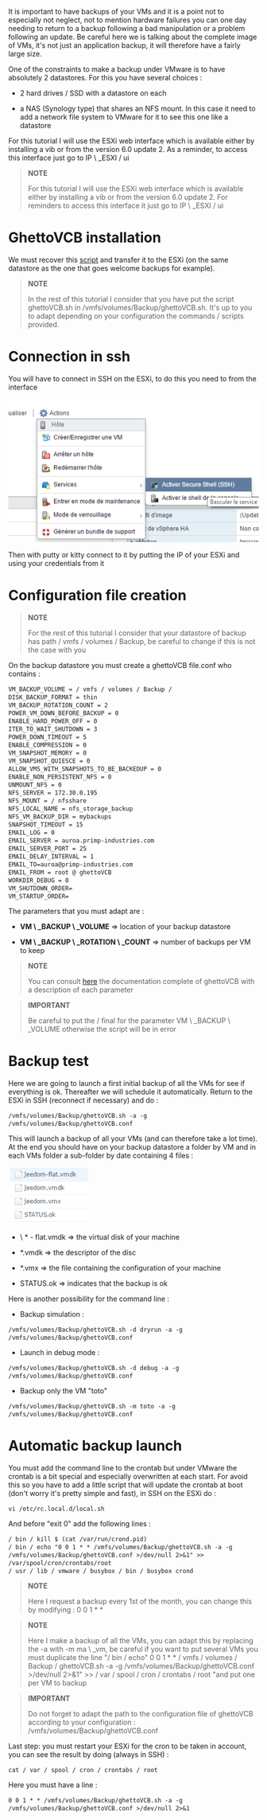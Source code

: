 It is important to have backups of your VMs and it is a point not to
especially not neglect, not to mention hardware failures you can
one day needing to return to a backup following a bad
manipulation or a problem following an update. Be careful here we
is talking about the complete image of VMs, it's not just an application backup,
it will therefore have a fairly large size.

One of the constraints to make a backup under VMware is to have
absolutely 2 datastores. For this you have several choices :

-   2 hard drives / SSD with a datastore on each

-   a NAS (Synology type) that shares an NFS mount. In this case it
    need to add a network file system to VMware for it to see
    this one like a datastore

For this tutorial I will use the ESXi web interface which is
available either by installing a vib or from the version
6.0 update 2. As a reminder, to access this interface just
go to IP \ _ESXI / ui

> **NOTE**
>
> For this tutorial I will use the ESXi web interface which is
> available either by installing a vib or from the
> version 6.0 update 2. For reminders to access this interface it
> just go to IP \ _ESXI / ui

GhettoVCB installation 
=========================

We must recover this
[script](https://raw.githubusercontent.com/lamw/ghettoVCB/master/ghettoVCB.sh)
and transfer it to the ESXi (on the same datastore as the one that goes
welcome backups for example).

> **NOTE**
>
> In the rest of this tutorial I consider that you have put the script
> ghettoVCB.sh in /vmfs/volumes/Backup/ghettoVCB.sh. It's up to you to adapt
> depending on your configuration the commands / scripts provided.

Connection in ssh 
================

You will have to connect in SSH on the ESXi, to do this you need to
from the interface

![vmware.backup](images/vmware.backup.PNG)

Then with putty or kitty connect to it by putting the IP of
your ESXi and using your credentials from it

Configuration file creation 
====================================

> **NOTE**
>
> For the rest of this tutorial I consider that your datastore of
> backup has path / vmfs / volumes / Backup, be careful to change if
> this is not the case with you

On the backup datastore you must create a ghettoVCB file.conf who
contains :

    VM_BACKUP_VOLUME = / vmfs / volumes / Backup /
    DISK_BACKUP_FORMAT = thin
    VM_BACKUP_ROTATION_COUNT = 2
    POWER_VM_DOWN_BEFORE_BACKUP = 0
    ENABLE_HARD_POWER_OFF = 0
    ITER_TO_WAIT_SHUTDOWN = 3
    POWER_DOWN_TIMEOUT = 5
    ENABLE_COMPRESSION = 0
    VM_SNAPSHOT_MEMORY = 0
    VM_SNAPSHOT_QUIESCE = 0
    ALLOW_VMS_WITH_SNAPSHOTS_TO_BE_BACKEDUP = 0
    ENABLE_NON_PERSISTENT_NFS = 0
    UNMOUNT_NFS = 0
    NFS_SERVER = 172.30.0.195
    NFS_MOUNT = / nfsshare
    NFS_LOCAL_NAME = nfs_storage_backup
    NFS_VM_BACKUP_DIR = mybackups
    SNAPSHOT_TIMEOUT = 15
    EMAIL_LOG = 0
    EMAIL_SERVER = auroa.primp-industries.com
    EMAIL_SERVER_PORT = 25
    EMAIL_DELAY_INTERVAL = 1
    EMAIL_TO=auroa@primp-industries.com
    EMAIL_FROM = root @ ghettoVCB
    WORKDIR_DEBUG = 0
    VM_SHUTDOWN_ORDER=
    VM_STARTUP_ORDER=

The parameters that you must adapt are :

-   **VM \ _BACKUP \ _VOLUME** ⇒ location of your backup datastore

-   **VM \ _BACKUP \ _ROTATION \ _COUNT** ⇒ number of backups per VM to keep

> **NOTE**
>
> You can consult
> [here](https://communities.vmware.com/docs/DOC-8760) the documentation
> complete of ghettoVCB with a description of each parameter

> **IMPORTANT**
>
> Be careful to put the / final for the parameter
> VM \ _BACKUP \ _VOLUME otherwise the script will be in error

Backup test 
==============

Here we are going to launch a first initial backup of all the VMs for
see if everything is ok. Thereafter we will schedule it automatically.
Return to the ESXi in SSH (reconnect if necessary) and do :

    /vmfs/volumes/Backup/ghettoVCB.sh -a -g /vmfs/volumes/Backup/ghettoVCB.conf

This will launch a backup of all your VMs (and can therefore take a lot
time). At the end you should have on your backup datastore a
folder by VM and in each VMs folder a sub-folder by date
containing 4 files :

![vmware.backup2](images/vmware.backup2.PNG)

-   \ * - flat.vmdk ⇒ the virtual disk of your machine

-   \*.vmdk ⇒ the descriptor of the disc

-   \*.vmx ⇒ the file containing the configuration of your machine

-   STATUS.ok ⇒ indicates that the backup is ok

Here is another possibility for the command line :

-   Backup simulation :

<!-- -->

    /vmfs/volumes/Backup/ghettoVCB.sh -d dryrun -a -g /vmfs/volumes/Backup/ghettoVCB.conf

-   Launch in debug mode :

<!-- -->

    /vmfs/volumes/Backup/ghettoVCB.sh -d debug -a -g /vmfs/volumes/Backup/ghettoVCB.conf

-   Backup only the VM "toto"

<!-- -->

    /vmfs/volumes/Backup/ghettoVCB.sh -m toto -a -g /vmfs/volumes/Backup/ghettoVCB.conf

Automatic backup launch 
=================================

You must add the command line to the crontab but under VMware the
crontab is a bit special and especially overwritten at each start. For
avoid this so you have to add a little script that will update the
crontab at boot (don't worry it's pretty simple and fast), in
SSH on the ESXi do :

    vi /etc/rc.local.d/local.sh

And before "exit 0" add the following lines :

    / bin / kill $ (cat /var/run/crond.pid)
    / bin / echo "0 0 1 * * /vmfs/volumes/Backup/ghettoVCB.sh -a -g /vmfs/volumes/Backup/ghettoVCB.conf >/dev/null 2>&1" >> /var/spool/cron/crontabs/root
    / usr / lib / vmware / busybox / bin / busybox crond

> **NOTE**
>
> Here I request a backup every 1st of the month, you can change
> this by modifying : 0 0 1 \* \*

> **NOTE**
>
> Here I make a backup of all the VMs, you can adapt this by
> replacing the -a with -m ma \ _vm, be careful if you want to put
> several VMs you must duplicate the line "/ bin / echo" 0 0 1 \* \*
> / vmfs / volumes / Backup / ghettoVCB.sh -a -g
> /vmfs/volumes/Backup/ghettoVCB.conf &gt;/dev/null 2&gt;&1" &gt;&gt;
> / var / spool / cron / crontabs / root "and put one per VM to backup

> **IMPORTANT**
>
> Do not forget to adapt the path to the configuration file of
> ghettoVCB according to your configuration :
> /vmfs/volumes/Backup/ghettoVCB.conf

Last step: you must restart your ESXi for the cron to be taken
in account, you can see the result by doing (always in SSH) :

    cat / var / spool / cron / crontabs / root

Here you must have a line :

    0 0 1 * * /vmfs/volumes/Backup/ghettoVCB.sh -a -g /vmfs/volumes/Backup/ghettoVCB.conf >/dev/null 2>&1
